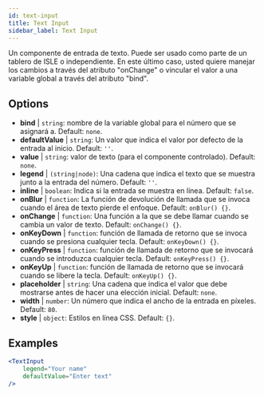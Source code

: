 ```yaml
---
id: text-input
title: Text Input
sidebar_label: Text Input
---
```


Un componente de entrada de texto. Puede ser usado como parte de un tablero de ISLE o independiente. En este último caso, usted quiere manejar los cambios a través del atributo "onChange" o vincular el valor a una variable global a través del atributo "bind".

## Options

* __bind__ | `string`: nombre de la variable global para el número que se asignará a. Default: `none`.
* __defaultValue__ | `string`: Un valor que indica el valor por defecto de la entrada al inicio. Default: `''`.
* __value__ | `string`: valor de texto (para el componente controlado). Default: `none`.
* __legend__ | `(string|node)`: Una cadena que indica el texto que se muestra junto a la entrada del número. Default: `''`.
* __inline__ | `boolean`: Indica si la entrada se muestra en línea. Default: `false`.
* __onBlur__ | `function`: La función de devolución de llamada que se invoca cuando el área de texto pierde el enfoque. Default: `onBlur() {}`.
* __onChange__ | `function`: Una función a la que se debe llamar cuando se cambia un valor de texto. Default: `onChange() {}`.
* __onKeyDown__ | `function`: función de llamada de retorno que se invoca cuando se presiona cualquier tecla. Default: `onKeyDown() {}`.
* __onKeyPress__ | `function`: función de llamada de retorno que se invocará cuando se introduzca cualquier tecla. Default: `onKeyPress() {}`.
* __onKeyUp__ | `function`: función de llamada de retorno que se invocará cuando se libere la tecla. Default: `onKeyUp() {}`.
* __placeholder__ | `string`: Una cadena que indica el valor que debe mostrarse antes de hacer una elección inicial. Default: `none`.
* __width__ | `number`: Un número que indica el ancho de la entrada en píxeles. Default: `80`.
* __style__ | `object`: Estilos en línea CSS. Default: `{}`.


## Examples

```jsx live
<TextInput
    legend="Your name"
    defaultValue="Enter text"
/>
```

